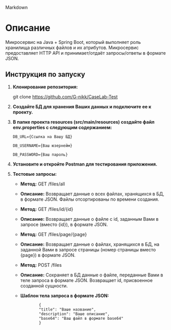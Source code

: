 Markdown

# Описание
Микросервис на Java + Spring Boot, который выполняет роль хранилища различных файлов и их атрибутов. Микросервис предоставляет HTTP API и принимает/отдаёт запросы/ответы в формате JSON.

## Инструкция по запуску

1. **Клонирование репозитория:**

   git clone https://github.com/G-nikk/CaseLab-Test

2. **Создайте БД для хранения Ваших данных и подключите ее к проекту.**

3. **В папке проекта resources (src/main/resources) создайте файл env.properties с следующим содержанием:**
   ````
   DB_URL={Ссылка на Вашу БД}

   DB_USERNAME={Ваш юзернейм}

   DB_PASSWORD={Ваш пароль}

4. **Установите и откройте Postman для тестирования приложения.**

5. **Тестовые запросы:**

   - **Метод:** GET /files/all
   - **Описание:** Возвращает данные о всех файлах, хранящихся в БД, в формате JSON. Файлы отсортированы по времени создания.

   - **Метод:** GET /files/id/{id}
   - **Описание:** Возвращает данные о файле с id, заданным Вами в запросе (вместо {id}), в формате JSON.

   - **Метод:** GET /files/page/{page}
   - **Описание:** Возвращает данные о файлах, хранящихся в БД, на заданной Вами в запросе страницы (номер страницы вместо {page}) в формате JSON.

   - **Метод:** POST /files
   - **Описание:** Сохраняет в БД данные о файле, переданные Вами в теле запроса в формате JSON. Возвращает id, присвоенное созданной сущности.
   - **Шаблон тела запроса в формате JSON:**


                 {
                 "title": "Ваше название",
                 "description": "Ваше описание",
                 "base64": "Ваш файл в формате base64"
                 }
